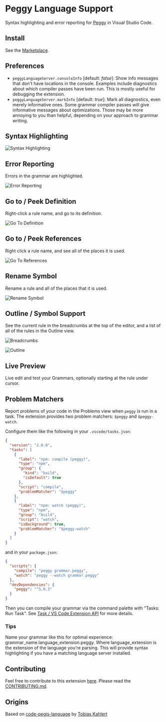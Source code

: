 Peggy Language Support
======================

Syntax highlighting and error reporting for [Peggy](http://peggyjs.org) in Visual Studio Code.

## Install

See the [Marketplace](https://marketplace.visualstudio.com/items?itemName=PeggyJS.peggy-language).

## Preferences

- `peggyLanguageServer.consoleInfo` [default: *false*]: Show info messages
  that don't have locations in the console.  Examples include diagnostics
  about which compiler passes have been run.  This is mostly useful for
  debugging the extension.
- `peggyLanguageServer.markInfo` [default: *true*]: Mark all diagnostics, even
  merely informative ones.  Some grammar compiler passes will give informative
  messages about optimizations.  Those may be more annoying to you than
  helpful, depending on your approach to grammar writing.

## Syntax Highlighting

![Syntax Highlighting](/images/highlighting.png)

## Error Reporting

Errors in the grammar are highlighted.

![Error Reporting](/images/error.png)

## Go to / Peek Definition

Right-click a rule name, and go to its definition.

![Go To Definition](/images/GoToDefinition.png)

## Go to / Peek References

Right click a rule name, and see all of the places it is used.

![Go To References](/images/GoToReferences.png)

## Rename Symbol

Rename a rule and all of the places that it is used.

![Rename Symbol](/images/renameSymbol.png)

## Outline / Symbol Support

See the current rule in the breadcrumbs at the top of the editor, and a list
of all of the rules in the Outline view.

![Breadcrumbs](/images/breadcrumbs.png)

![Outline](/images/outline.png)

## Live Preview

Live edit and test your Grammars, optionally starting at the rule under cursor.

## Problem Matchers

Report problems of your code in the Problems view when `peggy` is run in a task.
The extension provides two problem matchers: `$peggy` and `$peggy-watch`.

Configure them like the following in your `.vscode/tasks.json`:

```json
{
  "version": "2.0.0",
  "tasks": [
    {
      "label": "npm: compile (peggy)",
      "type": "npm",
      "group": {
        "kind": "build",
        "isDefault": true
      },
      "script": "compile",
      "problemMatcher": "$peggy"
    },
    {
      "label": "npm: watch (peggy)",
      "type": "npm",
      "group": "build",
      "script": "watch",
      "isBackground": true,
      "problemMatcher": "$peggy-watch"
    }
  ]
}
```

and in your `package.json`:

```json
{
  "scripts": {
    "compile": "peggy grammar.peggy",
    "watch": "peggy --watch grammar.peggy"
  },
  "devDependencies": {
    "peggy": "^5.0.3"
  }
}
```

Then you can compile your grammar via the command palette with "Tasks: Run Task".
See [Task / VS Code Extension API](https://code.visualstudio.com/docs/debugtest/tasks) for more details.

### Tips

Name your grammar like this for optimal experience: grammar_name.language_extension.peggy. Where language_extension is the extension of the language you're parsing. This will provide syntax highlighting if you have a matching language server installed.

## Contributing

Feel free to contribute to this extension [here](https://github.com/peggyjs/code-peggy-language).
Please read the [CONTRIBUTING.md](/CONTRIBUTING.md).

## Origins

Based on [code-pegjs-language](https://github.com/SrTobi/code-pegjs-language) by [Tobias Kahlert](https://github.com/SrTobi)
